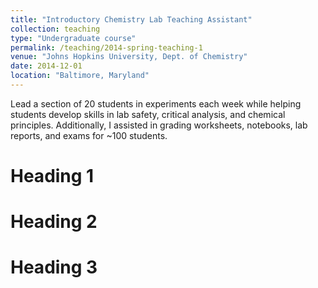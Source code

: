 ```yaml
---
title: "Introductory Chemistry Lab Teaching Assistant"
collection: teaching
type: "Undergraduate course"
permalink: /teaching/2014-spring-teaching-1
venue: "Johns Hopkins University, Dept. of Chemistry"
date: 2014-12-01
location: "Baltimore, Maryland"
---
```


Lead a section of 20 students in experiments each week while helping students develop skills in lab safety, critical analysis, and chemical principles. Additionally, I assisted in grading worksheets, notebooks, lab reports, and exams for ~100 students.

Heading 1
======

Heading 2
======

Heading 3
======
